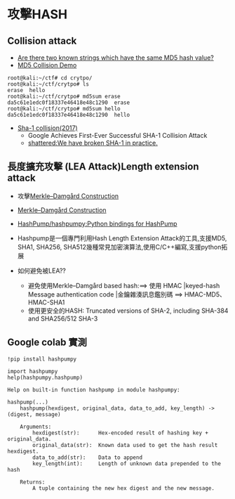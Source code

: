 # 攻擊HASH

## Collision attack
  - [Are there two known strings which have the same MD5 hash value?](https://crypto.stackexchange.com/questions/1434/are-there-two-known-strings-which-have-the-same-md5-hash-value) 
  - [MD5 Collision Demo](http://www.mathstat.dal.ca/~selinger/md5collision/)
```
root@kali:~/ctf# cd crytpo/
root@kali:~/ctf/crytpo# ls
erase  hello
root@kali:~/ctf/crytpo# md5sum erase 
da5c61e1edc0f18337e46418e48c1290  erase
root@kali:~/ctf/crytpo# md5sum hello 
da5c61e1edc0f18337e46418e48c1290  hello
```
  - [Sha-1 collision(2017)](http://thehackernews.com/2017/02/sha1-collision-attack.html) 
    - Google Achieves First-Ever Successful SHA-1 Collision Attack 
    - [shattered:We have broken SHA-1 in practice.](https://shattered.io/)


## 長度擴充攻擊 (LEA Attack)Length extension attack 
- 攻擊[Merkle–Damgård Construction](https://en.wikipedia.org/wiki/Merkle%E2%80%93Damg%C3%A5rd_construction)
- [Merkle–Damgård Construction](https://en.wikipedia.org/wiki/Merkle%E2%80%93Damg%C3%A5rd_construction)
- [HashPump/hashpumpy:Python bindings for HashPump](https://github.com/bwall/HashPump)
- Hashpump是一個專門利用Hash Length Extension Attack的工具,支援MD5, SHA1, SHA256, SHA512幾種常見加密演算法,使用C/C++編寫,支援python拓展

- 如何避免被LEA??
  - 避免使用Merkle–Damgård based hash:==> 使用 HMAC |keyed-hash Message authentication code |金鑰雜湊訊息鑑別碼 ==> HMAC-MD5、HMAC-SHA1
  - 使用更安全的HASH: Truncated versions of SHA-2, including SHA-384 and SHA256/512  SHA-3

## Google colab 實測
```
!pip install hashpumpy
```
```
import hashpumpy 
help(hashpumpy.hashpump)
```
```
Help on built-in function hashpump in module hashpumpy:

hashpump(...)
    hashpump(hexdigest, original_data, data_to_add, key_length) -> (digest, message)
    
    Arguments:
        hexdigest(str):      Hex-encoded result of hashing key + original_data.
        original_data(str):  Known data used to get the hash result hexdigest.
        data_to_add(str):    Data to append
        key_length(int):     Length of unknown data prepended to the hash
    
    Returns:
        A tuple containing the new hex digest and the new message.
```
